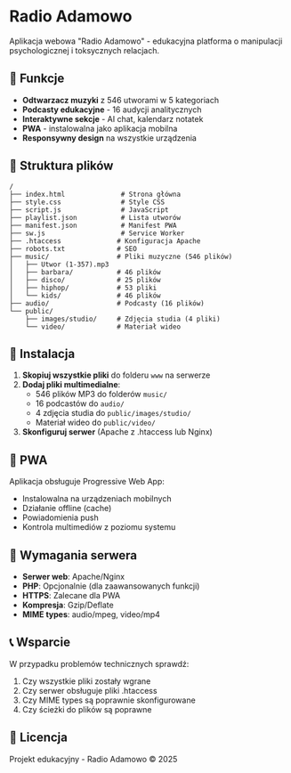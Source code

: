 # Radio Adamowo

Aplikacja webowa "Radio Adamowo" - edukacyjna platforma o manipulacji psychologicznej i toksycznych relacjach.

## 🎵 Funkcje

- **Odtwarzacz muzyki** z 546 utworami w 5 kategoriach
- **Podcasty edukacyjne** - 16 audycji analitycznych
- **Interaktywne sekcje** - AI chat, kalendarz notatek
- **PWA** - instalowalna jako aplikacja mobilna
- **Responsywny design** na wszystkie urządzenia

## 📁 Struktura plików

```
/
├── index.html              # Strona główna
├── style.css               # Style CSS
├── script.js               # JavaScript
├── playlist.json           # Lista utworów
├── manifest.json           # Manifest PWA
├── sw.js                   # Service Worker
├── .htaccess              # Konfiguracja Apache
├── robots.txt             # SEO
├── music/                 # Pliki muzyczne (546 plików)
│   ├── Utwor (1-357).mp3
│   ├── barbara/           # 46 plików
│   ├── disco/             # 25 plików
│   ├── hiphop/            # 53 pliki
│   └── kids/              # 46 plików
├── audio/                 # Podcasty (16 plików)
└── public/
    ├── images/studio/     # Zdjęcia studia (4 pliki)
    └── video/             # Materiał wideo
```

## 🚀 Instalacja

1. **Skopiuj wszystkie pliki** do folderu `www` na serwerze
2. **Dodaj pliki multimedialne**:
   - 546 plików MP3 do folderów `music/`
   - 16 podcastów do `audio/`
   - 4 zdjęcia studia do `public/images/studio/`
   - Materiał wideo do `public/video/`
3. **Skonfiguruj serwer** (Apache z .htaccess lub Nginx)

## 📱 PWA

Aplikacja obsługuje Progressive Web App:
- Instalowalna na urządzeniach mobilnych
- Działanie offline (cache)
- Powiadomienia push
- Kontrola multimediów z poziomu systemu

## 🔧 Wymagania serwera

- **Serwer web**: Apache/Nginx
- **PHP**: Opcjonalnie (dla zaawansowanych funkcji)
- **HTTPS**: Zalecane dla PWA
- **Kompresja**: Gzip/Deflate
- **MIME types**: audio/mpeg, video/mp4

## 📞 Wsparcie

W przypadku problemów technicznych sprawdź:
1. Czy wszystkie pliki zostały wgrane
2. Czy serwer obsługuje pliki .htaccess
3. Czy MIME types są poprawnie skonfigurowane
4. Czy ścieżki do plików są poprawne

## 📄 Licencja

Projekt edukacyjny - Radio Adamowo © 2025